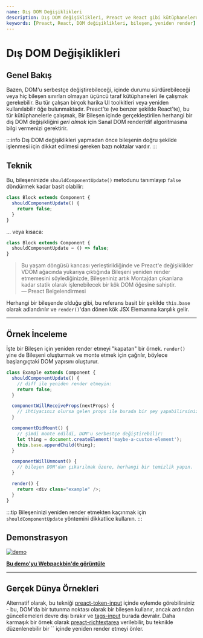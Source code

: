 ```yaml
---
name: Dış DOM Değişiklikleri
description: Dış DOM değişiklikleri, Preact ve React gibi kütüphanelerde üçüncü taraf kütüphanelerle çalışırken önemli bir konudur. Bu belgede, bu durumların nasıl ele alınacağına dair teknik detaylar ve örnekler bulunmaktadır.
keywords: [Preact, React, DOM değişiklikleri, bileşen, yeniden render]
---
```


# Dış DOM Değişiklikleri

## Genel Bakış

Bazen, DOM'u serbestçe değiştirebileceği, içinde durumu sürdürebileceği veya hiç bileşen sınırları olmayan üçüncü taraf kütüphaneleri ile çalışmak gerekebilir. Bu tür çalışan birçok harika UI toolkitleri veya yeniden kullanılabilir öğe bulunmaktadır. Preact'te (ve benzer şekilde React'te), bu tür kütüphanelerle çalışmak, Bir Bileşen içinde gerçekleştirilen herhangi bir dış DOM değişikliğini _geri almak_ için Sanal DOM render/dif algoritmasına bilgi vermenizi gerektirir.

:::info
Dış DOM değişiklikleri yapmadan önce bileşenin doğru şekilde işlenmesi için dikkat edilmesi gereken bazı noktalar vardır.
:::

## Teknik

Bu, bileşeninizde `shouldComponentUpdate()` metodunu tanımlayıp `false` döndürmek kadar basit olabilir:

```js
class Block extends Component {
  shouldComponentUpdate() {
    return false;
  }
}
```

... veya kısaca:

```js
class Block extends Component {
  shouldComponentUpdate = () => false;
}
```

> Bu yaşam döngüsü kancası yerleştirildiğinde ve Preact'e değişiklikler VDOM ağacında yukarıya çıktığında Bileşeni yeniden render etmemesini söylediğinizde, Bileşeniniz artık Montajdan çıkarılana kadar statik olarak işlenebilecek bir kök DOM öğesine sahiptir.  
> — Preact Belgelendirmesi

Herhangi bir bileşende olduğu gibi, bu referans basit bir şekilde `this.base` olarak adlandırılır ve `render()`'dan dönen kök JSX Elemanına karşılık gelir.

---

## Örnek İnceleme

İşte bir Bileşen için yeniden render etmeyi "kapatan" bir örnek. `render()` yine de Bileşeni oluşturmak ve monte etmek için çağrılır, böylece başlangıçtaki DOM yapısını oluşturur.

```js
class Example extends Component {
  shouldComponentUpdate() {
    // diff ile yeniden render etmeyin:
    return false;
  }

  componentWillReceiveProps(nextProps) {
    // ihtiyacınız olursa gelen props ile burada bir şey yapabilirsiniz
  }

  componentDidMount() {
    // şimdi monte edildi, DOM'u serbestçe değiştirebilir:
    let thing = document.createElement('maybe-a-custom-element');
    this.base.appendChild(thing);
  }

  componentWillUnmount() {
    // bileşen DOM'dan çıkarılmak üzere, herhangi bir temizlik yapın.
  }

  render() {
    return <div class="example" />;
  }
}
```

:::tip
Bileşeninizi yeniden render etmekten kaçınmak için `shouldComponentUpdate` yöntemini dikkatlice kullanın.
:::

## Demonstrasyon

[![demo](https://i.gyazo.com/a63622edbeefb2e86d6c0d9c8d66e582.gif)](http://www.webpackbin.com/V1hyNQbpe)

[**Bu demo'yu Webpackbin'de görüntüle**](https://www.webpackbin.com/bins/-KflCmJ5bvKsRF8WDkzb)

---

## Gerçek Dünya Örnekleri

Alternatif olarak, bu tekniği [preact-token-input](https://github.com/developit/preact-token-input/blob/master/src/index.js) içinde eylemde görebilirsiniz - bu, DOM'da bir tutunma noktası olarak bir bileşen kullanır, ancak ardından güncellemeleri devre dışı bırakır ve [tags-input](https://github.com/developit/tags-input) burada devralır. Daha karmaşık bir örnek olarak [preact-richtextarea](https://github.com/developit/preact-richtextarea) verilebilir, bu teknikle düzenlenebilir bir `` içinde yeniden render etmeyi önler.